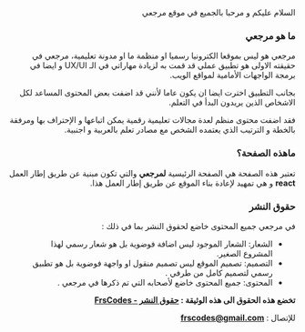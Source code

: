 <div dir = "rtl">
السلام عليكم و مرحبا بالجميع في موقع مرجعي

### ما هو مرجعي
مرجعي هو ليس بموقعا الكترونيا رسميا او منظمة ما او مدونة تعليمية، مرجعي  في حقيقته الاولى هو تطبيق عملي قد قمت به لزيادة مهاراتي في الـ UX/UI و ايضا في برمجة الواجهات الأمامية لمواقع الويب.

بجانب التطبيق اخترت ايضا ان يكون عاما لأنني قد اضفت بعض المحتوى المساعد لكل الاشخاص الذين يريدون البدأ في التعلم.

فقد اضفت محتوى منظم لعدة مجالات تعليمية رقمية يمكن اتباعها و الإحتراف بها ومرفقة بالخطة و الترتيب الذي يعتمده الشخص مع مصادر تعلم بالعربية و اجنبية.

### ماهذه الصفحة؟
تعتبر هذه الصفحة هي الصفحة الرئيسية **لمرجعي** والتي تكون مبنية عن طريق إطار العمل **react** و هي تمهيد لإعادة بناء الموقع عن طريق إطار العمل هذا.

### حقوق النشر
في مرجعي جميع المحتوى خاضع لحقوق النشر بما في ذلك :
* الشعار: الشعار الموجود ليس اضافة فوضوية بل هو شعار رسمي لهذا المشروع الصغير.
* التصميم: تصميم الموقع ليس تصميم منقول او واجهة فوضوية بل هو تطبيق رسمي لتصميم كامل من طرفي .
* المحتوى: جميع المحتوى خاضع لأصحابه التي تم ذكرها في مرجعي .

**تخضع هذه الحقوق الى هذه الوثيقة :  [ حقوق النشر - FrsCodes](https://frscodes.github.io/copyright/)**

للإتصال : **frscodes@gmail.com**

</div>
